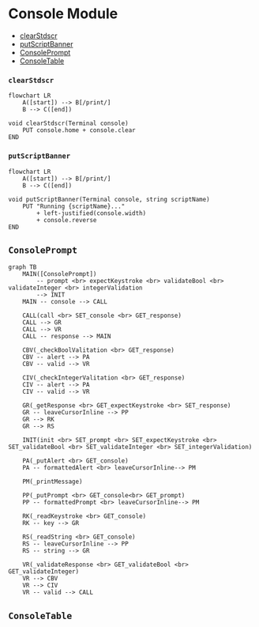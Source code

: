 # Console Module
* [clearStdscr](#clearstdscr)
* [putScriptBanner](#putscriptbanner)
* [ConsolePrompt](#consoleprompt)
* [ConsoleTable](#consoletable)
### `clearStdscr`
```mermaid
flowchart LR
    A([start]) --> B[/print/]
    B --> C([end])
```
```
void clearStdscr(Terminal console)
    PUT console.home + console.clear
END
```
### `putScriptBanner`
```mermaid
flowchart LR
    A([start]) --> B[/print/]
    B --> C([end])
```
```
void putScriptBanner(Terminal console, string scriptName)
    PUT "Running {scriptName}..."
        + left-justified(console.width)
        + console.reverse
END
```
## `ConsolePrompt`
```mermaid
graph TB
    MAIN([ConsolePrompt]) 
        -- prompt <br> expectKeystroke <br> validateBool <br> validateInteger <br> integerValidation 
        --> INIT
    MAIN -- console --> CALL

    CALL(call <br> SET_console <br> GET_response)
    CALL --> GR
    CALL --> VR
    CALL -- response --> MAIN

    CBV(_checkBoolValitation <br> GET_response)
    CBV -- alert --> PA
    CBV -- valid --> VR

    CIV(_checkIntegerValitation <br> GET_response)
    CIV -- alert --> PA
    CIV -- valid --> VR

    GR(_getResponse <br> GET_expectKeystroke <br> SET_response)
    GR -- leaveCursorInline --> PP
    GR --> RK
    GR --> RS

    INIT(init <br> SET_prompt <br> SET_expectKeystroke <br> SET_validateBool <br> SET_validateInteger <br> SET_integerValidation)

    PA(_putAlert <br> GET_console)
    PA -- formattedAlert <br> leaveCursorInline--> PM

    PM(_printMessage)

    PP(_putPrompt <br> GET_console<br> GET_prompt)
    PP -- formattedPrompt <br> leaveCursorInline--> PM

    RK(_readKeystroke <br> GET_console)
    RK -- key --> GR

    RS(_readString <br> GET_console)
    RS -- leaveCursorInline --> PP
    RS -- string --> GR

    VR(_validateResponse <br> GET_validateBool <br> GET_validateInteger)
    VR --> CBV
    VR --> CIV
    VR -- valid --> CALL
```
## `ConsoleTable`
